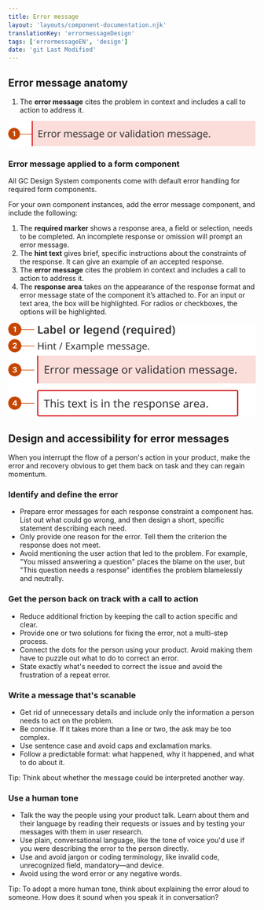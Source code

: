 ```yaml
---
title: Error message
layout: 'layouts/component-documentation.njk'
translationKey: 'errormessageDesign'
tags: ['errormessageEN', 'design']
date: 'git Last Modified'
---
```


## Error message anatomy

<ol class="anatomy-list">
  <li>The <strong>error message</strong> cites the problem in context and includes a call to action to address it.</li>
</ol>

<img class="b-sm b-default p-400" src="/images/en/components/anatomy/gcds-error-message-anatomy.svg" alt="Error message label in a light pink box and red line at the start of the box with Error/ Validation message text."/>

### Error message applied to a form component

All GC Design System components come with default error handling for required form components.

For your own component instances, add the error message component, and include the following:

<ol class="anatomy-list">
  <li>The <strong>required marker</strong> shows a response area, a field or selection, needs to be completed. An incomplete response or omission will prompt an error message.</li>
  <li>The <strong>hint text</strong> gives brief, specific instructions about the constraints of the response. It can give an example of an accepted response.</li>
  <li>The <strong>error message</strong> cites the problem in context and includes a call to action to address it.</li>
  <li>The <strong>response area</strong> takes on the appearance of the response format and error message state of the component it’s attached to. For an input or text area, the box will be highlighted. For radios or checkboxes, the options will be highlighted.</li>
</ol>

<img class="b-sm b-default p-400" src="/images/en/components/anatomy/gcds-error-message-anatomy-with-form-field.svg" alt="Error message taxonomy with these two areas, Required and Error message. Required shows Lable or legend (required) in a red text and Hint text below it. The error message is in a light pink box and red line at the start of the box with Error/ Validation message text."/>

## Design and accessibility for error messages

When you interrupt the flow of a person's action in your product, make the error and recovery obvious to get them back on task and they can regain momentum.

### Identify and define the error

- Prepare error messages for each response constraint a component has. List out what could go wrong, and then design a short, specific statement describing each need.
- Only provide one reason for the error. Tell them the criterion the response does not meet.
- Avoid mentioning the user action that led to the problem. For example, "You missed answering a question" places the blame on the user, but "This question needs a response" identifies the problem blamelessly and neutrally.

### Get the person back on track with a call to action

- Reduce additional friction by keeping the call to action specific and clear.
- Provide one or two solutions for fixing the error, not a multi-step process.
- Connect the dots for the person using your product. Avoid making them have to puzzle out what to do to correct an error.
- State exactly what's needed to correct the issue and avoid the frustration of a repeat error.

### Write a message that's scanable

- Get rid of unnecessary details and include only the information a person needs to act on the problem.
- Be concise. If it takes more than a line or two, the ask may be too complex.
- Use sentence case and avoid caps and exclamation marks.
- Follow a predictable format: what happened, why it happened, and what to do about it.

Tip: Think about whether the message could be interpreted another way.

### Use a human tone

- Talk the way the people using your product talk. Learn about them and their language by reading their requests or issues and by testing your messages with them in user research.
- Use plain, conversational language, like the tone of voice you'd use if you were describing the error to the person directly.
- Use and avoid jargon or coding terminology, like invalid code, unrecognized field, mandatory—and device.
- Avoid using the word error or any negative words.

Tip: To adopt a more human tone, think about explaining the error aloud to someone. How does it sound when you speak it in conversation?
